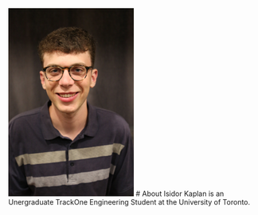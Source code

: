 <img src="https://github.com/isidorjkaplan/isidorjkaplan.github.io/blob/master/images/portrait.JPG" alt="Portrait" title="Isidor Kaplan" width="50%" height="50%" />
# About
Isidor Kaplan is an Unergraduate TrackOne Engineering Student at the University of Toronto. 
